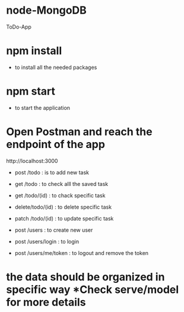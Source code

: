 # node-MongoDB
ToDo-App


# npm install

* to install all the needed packages 

# npm start

* to start the application

# Open Postman and reach the endpoint of the app 

http://localhost:3000

* post /todo : is to add new task

* get /todo : to check alll the saved task

* get /todo/(id) : to chack specific task

* delete/todo/(id) : to delete specific task

* patch /todo/(id) : to update specific task

* post /users : to create new user 

* post /users/login : to login

* post /users/me/token : to logout and remove the token

# the data should be organized in specific way *Check serve/model for more details 

  

